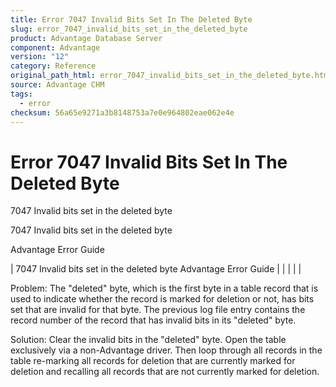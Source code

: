 ```yaml
---
title: Error 7047 Invalid Bits Set In The Deleted Byte
slug: error_7047_invalid_bits_set_in_the_deleted_byte
product: Advantage Database Server
component: Advantage
version: "12"
category: Reference
original_path_html: error_7047_invalid_bits_set_in_the_deleted_byte.htm
source: Advantage CHM
tags:
  - error
checksum: 56a65e9271a3b8148753a7e0e964802eae062e4e
---
```


# Error 7047 Invalid Bits Set In The Deleted Byte

7047 Invalid bits set in the deleted byte

7047 Invalid bits set in the deleted byte

Advantage Error Guide

| 7047 Invalid bits set in the deleted byte  Advantage Error Guide |  |  |  |  |

Problem: The "deleted" byte, which is the first byte in a table record that is used to indicate whether the record is marked for deletion or not, has bits set that are invalid for that byte. The previous log file entry contains the record number of the record that has invalid bits in its "deleted" byte.

Solution: Clear the invalid bits in the "deleted" byte. Open the table exclusively via a non-Advantage driver. Then loop through all records in the table re-marking all records for deletion that are currently marked for deletion and recalling all records that are not currently marked for deletion.
